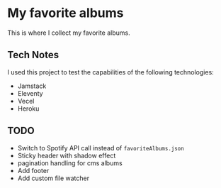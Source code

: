 # My favorite albums

This is where I collect my favorite albums.

## Tech Notes

I used this project to test the capabilities of the following technologies:

- Jamstack
- Eleventy
- Vecel
- Heroku

## TODO

- Switch to Spotify API call instead of `favoriteAlbums.json`
- Sticky header with shadow effect
- pagination handling for cms albums
- Add footer
- Add custom file watcher
